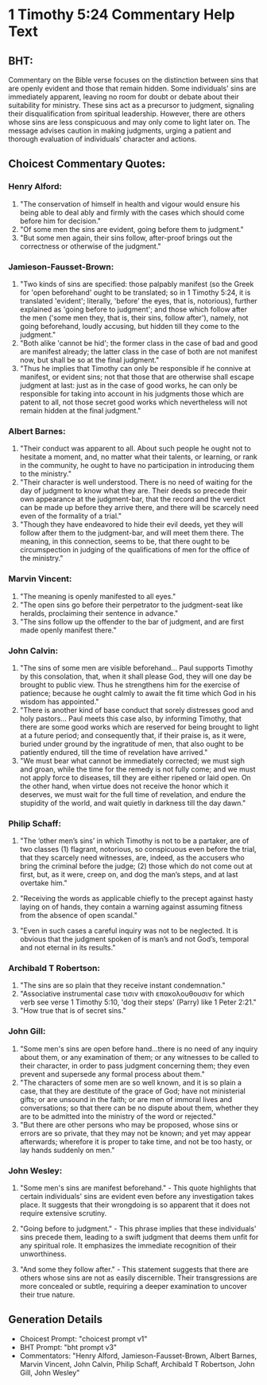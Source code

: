 # 1 Timothy 5:24 Commentary Help Text

## BHT:
Commentary on the Bible verse focuses on the distinction between sins that are openly evident and those that remain hidden. Some individuals' sins are immediately apparent, leaving no room for doubt or debate about their suitability for ministry. These sins act as a precursor to judgment, signaling their disqualification from spiritual leadership. However, there are others whose sins are less conspicuous and may only come to light later on. The message advises caution in making judgments, urging a patient and thorough evaluation of individuals' character and actions.

## Choicest Commentary Quotes:
### Henry Alford:
1. "The conservation of himself in health and vigour would ensure his being able to deal ably and firmly with the cases which should come before him for decision." 
2. "Of some men the sins are evident, going before them to judgment." 
3. "But some men again, their sins follow, after-proof brings out the correctness or otherwise of the judgment."

### Jamieson-Fausset-Brown:
1. "Two kinds of sins are specified: those palpably manifest (so the Greek for 'open beforehand' ought to be translated; so in 1 Timothy 5:24, it is translated 'evident'; literally, 'before' the eyes, that is, notorious), further explained as 'going before to judgment'; and those which follow after the men ('some men they, that is, their sins, follow after'), namely, not going beforehand, loudly accusing, but hidden till they come to the judgment."
2. "Both alike 'cannot be hid'; the former class in the case of bad and good are manifest already; the latter class in the case of both are not manifest now, but shall be so at the final judgment."
3. "Thus he implies that Timothy can only be responsible if he connive at manifest, or evident sins; not that those that are otherwise shall escape judgment at last: just as in the case of good works, he can only be responsible for taking into account in his judgments those which are patent to all, not those secret good works which nevertheless will not remain hidden at the final judgment."

### Albert Barnes:
1. "Their conduct was apparent to all. About such people he ought not to hesitate a moment, and, no matter what their talents, or learning, or rank in the community, he ought to have no participation in introducing them to the ministry."
2. "Their character is well understood. There is no need of waiting for the day of judgment to know what they are. Their deeds so precede their own appearance at the judgment-bar, that the record and the verdict can be made up before they arrive there, and there will be scarcely need even of the formality of a trial."
3. "Though they have endeavored to hide their evil deeds, yet they will follow after them to the judgment-bar, and will meet them there. The meaning, in this connection, seems to be, that there ought to be circumspection in judging of the qualifications of men for the office of the ministry."

### Marvin Vincent:
1. "The meaning is openly manifested to all eyes."
2. "The open sins go before their perpetrator to the judgment-seat like heralds, proclaiming their sentence in advance."
3. "The sins follow up the offender to the bar of judgment, and are first made openly manifest there."

### John Calvin:
1. "The sins of some men are visible beforehand... Paul supports Timothy by this consolation, that, when it shall please God, they will one day be brought to public view. Thus he strengthens him for the exercise of patience; because he ought calmly to await the fit time which God in his wisdom has appointed."
2. "There is another kind of base conduct that sorely distresses good and holy pastors... Paul meets this case also, by informing Timothy, that there are some good works which are reserved for being brought to light at a future period; and consequently that, if their praise is, as it were, buried under ground by the ingratitude of men, that also ought to be patiently endured, till the time of revelation have arrived."
3. "We must bear what cannot be immediately corrected; we must sigh and groan, while the time for the remedy is not fully come; and we must not apply force to diseases, till they are either ripened or laid open. On the other hand, when virtue does not receive the honor which it deserves, we must wait for the full time of revelation, and endure the stupidity of the world, and wait quietly in darkness till the day dawn."

### Philip Schaff:
1. "The ‘other men’s sins’ in which Timothy is not to be a partaker, are of two classes (1) flagrant, notorious, so conspicuous even before the trial, that they scarcely need witnesses, are, indeed, as the accusers who bring the criminal before the judge; (2) those which do not come out at first, but, as it were, creep on, and dog the man’s steps, and at last overtake him." 

2. "Receiving the words as applicable chiefly to the precept against hasty laying on of hands, they contain a warning against assuming fitness from the absence of open scandal."

3. "Even in such cases a careful inquiry was not to be neglected. It is obvious that the judgment spoken of is man’s and not God’s, temporal and not eternal in its results."

### Archibald T Robertson:
1. "The sins are so plain that they receive instant condemnation."
2. "Associative instrumental case τισιν with επακολουθουσιν for which verb see verse 1 Timothy 5:10, 'dog their steps' (Parry) like 1 Peter 2:21."
3. "How true that is of secret sins."

### John Gill:
1. "Some men's sins are open before hand...there is no need of any inquiry about them, or any examination of them; or any witnesses to be called to their character, in order to pass judgment concerning them; they even prevent and supersede any formal process about them." 
2. "The characters of some men are so well known, and it is so plain a case, that they are destitute of the grace of God; have not ministerial gifts; or are unsound in the faith; or are men of immoral lives and conversations; so that there can be no dispute about them, whether they are to be admitted into the ministry of the word or rejected." 
3. "But there are other persons who may be proposed, whose sins or errors are so private, that they may not be known; and yet may appear afterwards; wherefore it is proper to take time, and not be too hasty, or lay hands suddenly on men."

### John Wesley:
1. "Some men's sins are manifest beforehand." - This quote highlights that certain individuals' sins are evident even before any investigation takes place. It suggests that their wrongdoing is so apparent that it does not require extensive scrutiny.

2. "Going before to judgment." - This phrase implies that these individuals' sins precede them, leading to a swift judgment that deems them unfit for any spiritual role. It emphasizes the immediate recognition of their unworthiness.

3. "And some they follow after." - This statement suggests that there are others whose sins are not as easily discernible. Their transgressions are more concealed or subtle, requiring a deeper examination to uncover their true nature.


## Generation Details
- Choicest Prompt: "choicest prompt v1"
- BHT Prompt: "bht prompt v3"
- Commentators: "Henry Alford, Jamieson-Fausset-Brown, Albert Barnes, Marvin Vincent, John Calvin, Philip Schaff, Archibald T Robertson, John Gill, John Wesley"
